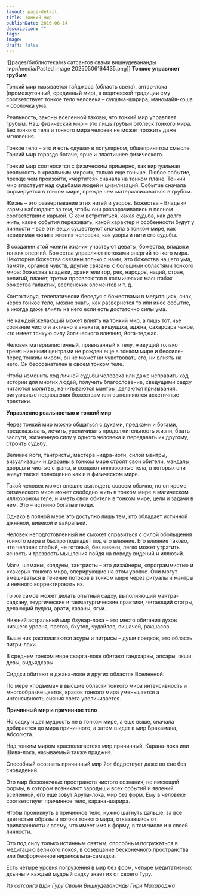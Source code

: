 ```yaml
---
layout: page-detail
title: Тонкий мир
publishDate: 2016-06-14
description: ""
tags: 
image: 
draft: false
---
```

![[pages/библиотека/из сатсангов свами вишнудевананды гири/media/Pasted image 20250506164435.png]]
**Тонкое управляет грубым**


Тонкий мир называется тайджаса (область света), антар-лока (промежуточный, срединный мир), в ведической традиции ему соответствует тонкое тело человека – сукшма-шарира, маномайя-коша – оболочка ума.

Реальность, законы вселенной таковы, что тонкий мир управляет грубым. Наш физический мир – это лишь грубый отблеск тонкого мира. Без тонкого тела и тонкого мира человек не может прожить даже мгновения.

Тонкое тело – это и есть «душа» в популярном, общепринятом смысле. Тонкий мир гораздо богаче, ярче и пластичнее физического.

Тонкий мир соотносится с физическим примерно, как виртуальная реальность с «реальным миром», только еще тоньше. Любое событие, прежде чем произойти, «чертится» сначала на тонком плане. Тонкий мир властвует над судьбами людей и цивилизаций. Событие сначала формируется в тонком мире, прежде чем материализоваться в грубом.

Жизнь – это развертывание этих нитей и узоров. Божества – Владыки кармы наблюдают за тем, чтобы они разворачивались в полном соответствии с кармой. С кем встретиться, какая судьба, как долго жить, какие события переживать, какой характер и особенности будут у личности – все эти вещи существуют сначала в тонком мире, как невидимая «книга жизни» человека, как узоры и нити его судьбы.

В создании этой «книги жизни» участвуют деваты, божества, владыки тонких энергий. Божества управляют потоками энергий тонкого мира. Некоторые божества связаны только с нами, это божества нашего ума, памяти, органов чувств, другие связаны с большими областями тонкого мира: божества владыки, хранители гор, рек, народов, наций, стран, религий, планет, третьи проявляются в космических масштабах божества галактик, вселенских элементов и т. д.

Контактируя, телепатически беседуя с божествами в медитациях, снах, через тонкое тело, можно знать, как развернется то или иное событие, а иногда даже влиять на него если есть достаточно силы ума. 

Не каждый желающий может влиять на тонкий мир, а лишь тот, чье сознание чисто и активно в анахата, вишуддха, аджна, сахарсара чакре, кто имеет тонкую силу йогического влияния, йога-теджас.

Человек материалистичный, привязанный к телу, живущий только тремя нижними центрами не рожден еще в тонком мире и бессилен перед тонким миром, он не может ни чувствовать его, ни влиять на него. Он бессознателен в своем тонком теле.

Чтобы изменить ход личной судьбы человека или даже исправить ход истории для многих людей, получить благословение, сведущими садху читаются молитвы, начитываются мантры, делаются призывания, ритуальные подношения божествам или выполняются аскетичные практики.

**Управление реальностью и тонкий мир**

Через тонкий мир можно общаться с духами, предками и богами, предсказывать, лечить, увеличивать продолжительность жизни, брать заслуги, жизненную силу у одного человека и передавать их другому, строить судьбу.

Великие йоги, тантристы, мастера нидра-йоги, силой мантры, визуализации и дхараны в тонком мире строят свои обители, мандалы, дворцы и чистые страны, и создают иллюзорные тела, в которых они живут также полноценно как и в физическом мире.

Такой человек может внешне выглядеть совсем обычно, но он кроме физического мира может свободно жить в тонком мире в магическом иллюзорном теле, и иметь свои обители в тонком мире, цели и задачи в нем. Это – истинно богатые люди.

Однако в полной мере это доступно лишь тем, кто обладает истинной джняной, вивекой и вайрагьей. 

Человек неподготовленный не сможет справиться с силой обольщения тонкого мира и быстро подпадет под его влияние. Его влияние таково, что человек слабый, не готовый, без вивеки, легко может утратить ясность и трезвость мышления пойдя на поводу видений и иллюзий.

Маги, шаманы, колдуны, тантристы – это дизайнеры, «программисты» и «хакеры» тонкого мира, оперирующие на этом уровне. Они могут вмешиваться в течение потоков в тонком мире через ритуалы и мантры и немного корректировать их. 

То же самое может делать опытный садху, выполняющий мантра-садхану, теургические и тавматургические практики, читающий стотры, делающий пуджи, арати, хаваны, ягьи.

Нижний астральный мир бхувар-лока – это место обитания духов низшего уровня, претов, бхутов, чудайлов, пишачей, ракшасов.

Выше них располагаются асуры и питрисы – души предков, это область питри-локи.

В среднем тонком мире сварга-локе обитают гандхарвы, апсары, якши, девы, видьядхары.

Сиддхи обитают в джана-локе и других областях Вселенной.

По мере «подъема» в высшие области тонкого мира интенсивность и многообразие цветов, красок тонкого мира уменьшается а интенсивность сияния света увеличивается.

**Причинный мир и причинное тело**

Но садху ищет мудрость не в тонком мире, а еще выше, сначала добирается до мира причинного, а затем в идет в мир Брахамана, Абсолюта.

Над тонким миром «располагается» мир причинный, Карана-лока или Шива-лока, называемый также праджня.

Способный осознать причинный мир йог бодрствует даже во сне без сновидений.

Это мир бесконечных пространств чистого сознания, не имеющий формы, в котором возникают зародыши всех событий и явлений вселенной, его еще зовут Арупа-лока, мир без форм. Ему в человеке соответствует причинное тело, карана-шарира.

Чтобы проникнуть в причинное тело, нужно шагнуть дальше, за все цветистые образы и потоки тонкого мира, отказавшись от привязанности к всему, что имеет имя и форму, в том числе и к своей личности.

Это под силу только истинным святым, способным погружаться в медитацию великого покоя, в созерцание бесконечного пространства или бесформенное нирвикальпа-самадхи.

Есть четыре уровня погружения в мир без форм, четыре медитативных дхьяны и каждый мудрый садху знает их от своего Гуру.

*Из сатсанга Шри Гуру Свами Вишнудевананды Гири Махараджа*